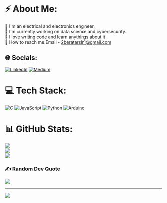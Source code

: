 # ⚡ About Me:
👋 I'm an electrical and electronics engineer.<br> 🔭 I'm currently working on data science and cybersecurity.<br> 🫶 I love writing code and learn anythings about it .<br> 📧 How to reach me:Email - 2beratarsln1@gmail.com


## 🌐 Socials:
[![LinkedIn](https://img.shields.io/badge/LinkedIn-%230077B5.svg?logo=linkedin&logoColor=white)](https://linkedin.com/in/berat-arslan-eee) [![Medium](https://img.shields.io/badge/Medium-12100E?logo=medium&logoColor=white)](https://medium.com/@birtatlibaretta) 

# 💻 Tech Stack:
![C](https://img.shields.io/badge/c-%2300599C.svg?style=for-the-badge&logo=c&logoColor=white) ![JavaScript](https://img.shields.io/badge/javascript-%23323330.svg?style=for-the-badge&logo=javascript&logoColor=%23F7DF1E) ![Python](https://img.shields.io/badge/python-3670A0?style=for-the-badge&logo=python&logoColor=ffdd54) ![Arduino](https://img.shields.io/badge/-Arduino-00979D?style=for-the-badge&logo=Arduino&logoColor=white)
# 📊 GitHub Stats:
![](https://github-readme-stats.vercel.app/api?username=birtatlibaretta&theme=gotham&hide_border=false&include_all_commits=false&count_private=false)<br/>
![](https://github-readme-streak-stats.herokuapp.com/?user=birtatlibaretta&theme=gotham&hide_border=false)<br/>
![](https://github-readme-stats.vercel.app/api/top-langs/?username=birtatlibaretta&theme=gotham&hide_border=false&include_all_commits=false&count_private=false&layout=compact)

### ✍️ Random Dev Quote
![](https://quotes-github-readme.vercel.app/api?type=horizontal&theme=dark)

---
[![](https://visitcount.itsvg.in/api?id=birtatlibaretta&icon=1&color=12)](https://visitcount.itsvg.in)

<!-- Proudly created with GPRM ( https://gprm.itsvg.in ) -->
